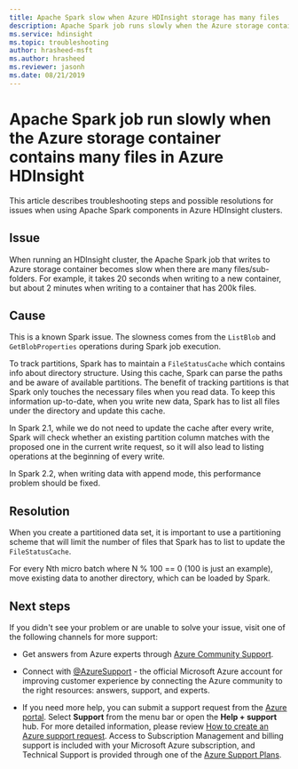 ```yaml
---
title: Apache Spark slow when Azure HDInsight storage has many files
description: Apache Spark job runs slowly when the Azure storage container contains many files in Azure HDInsight
ms.service: hdinsight
ms.topic: troubleshooting
author: hrasheed-msft
ms.author: hrasheed
ms.reviewer: jasonh
ms.date: 08/21/2019
---
```


# Apache Spark job run slowly when the Azure storage container contains many files in Azure HDInsight

This article describes troubleshooting steps and possible resolutions for issues when using Apache Spark components in Azure HDInsight clusters.

## Issue

When running an HDInsight cluster, the Apache Spark job that writes to Azure storage container becomes slow when there are many files/sub-folders. For example, it takes 20 seconds when writing to a new container, but about 2 minutes when writing to a container that has 200k files.

## Cause

This is a known Spark issue. The slowness comes from the `ListBlob` and `GetBlobProperties` operations during Spark job execution.

To track partitions, Spark has to maintain a `FileStatusCache` which contains info about directory structure. Using this cache, Spark can parse the paths and be aware of available partitions. The benefit of tracking partitions is that Spark only touches the necessary files when you read data. To keep this information up-to-date, when you write new data, Spark has to list all files under the directory and update this cache.

In Spark 2.1, while we do not need to update the cache after every write, Spark will check whether an existing partition column matches with the proposed one in the current write request, so it will also lead to listing operations at the beginning of every write.

In Spark 2.2, when writing data with append mode, this performance problem should be fixed.

## Resolution

When you create a partitioned data set, it is important to use a partitioning scheme that will limit the number of files that Spark has to list to update the `FileStatusCache`.

For every Nth micro batch where N % 100 == 0 (100 is just an example), move existing data to another directory, which can be loaded by Spark.

## Next steps

If you didn't see your problem or are unable to solve your issue, visit one of the following channels for more support:

* Get answers from Azure experts through [Azure Community Support](https://azure.microsoft.com/support/community/).

* Connect with [@AzureSupport](https://twitter.com/azuresupport) - the official Microsoft Azure account for improving customer experience by connecting the Azure community to the right resources: answers, support, and experts.

* If you need more help, you can submit a support request from the [Azure portal](https://portal.azure.com/?#blade/Microsoft_Azure_Support/HelpAndSupportBlade/). Select **Support** from the menu bar or open the **Help + support** hub. For more detailed information, please review [How to create an Azure support request](../../azure-portal/supportability/how-to-create-azure-support-request.md). Access to Subscription Management and billing support is included with your Microsoft Azure subscription, and Technical Support is provided through one of the [Azure Support Plans](https://azure.microsoft.com/support/plans/).